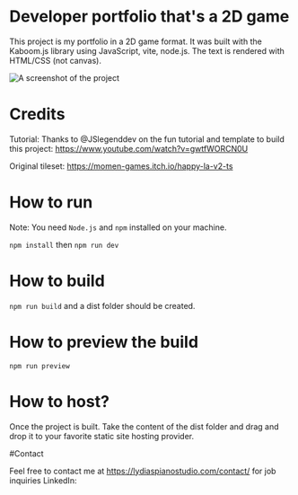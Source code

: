 # Developer portfolio that's a 2D game


This project is my portfolio in a 2D game format. 
It was built with the Kaboom.js library using JavaScript, vite, node.js.
The text is rendered with HTML/CSS (not canvas). 


![A screenshot of the project](./developerportfoliothumbnail.png)

# Credits

Tutorial: Thanks to @JSlegenddev on the fun tutorial and template to build this project: https://www.youtube.com/watch?v=gwtfWORCN0U

Original tileset: https://momen-games.itch.io/happy-la-v2-ts

# How to run

Note: You need `Node.js` and `npm` installed on your machine.

`npm install` then `npm run dev`

# How to build

`npm run build` and a dist folder should be created.

# How to preview the build

`npm run preview`

# How to host?

Once the project is built. Take the content of the dist folder and drag and drop it
to your favorite static site hosting provider.

#Contact

Feel free to contact me at https://lydiaspianostudio.com/contact/ for job inquiries 
LinkedIn: 